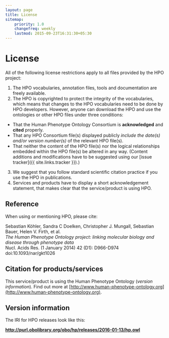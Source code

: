 ```yaml
---
layout: page
title: License
sitemap:
    priority: 1.0
    changefreq: weekly
    lastmod: 2015-09-23T16:31:30+05:30
---
```


# License

All of the following license restrictions apply to all files provided by the HPO project:

 1. The HPO vocabularies, annotation files, tools and documentation are freely available. 
 2. The HPO is copyrighted to protect the integrity of the vocabularies, which means that changes to the HPO vocabularies need to be done by HPO developers. 
    However, anyone can download the HPO and use the ontologies or other HPO files under three conditions:
  * That the Human Phenotype Ontology Consortium is **acknowledged** and **cited** properly.
  * That any HPO Consortium file(s) displayed publicly *include the date(s) and/or version number(s)* of the relevant HPO file(s).
  * That neither the content of the HPO file(s) nor the logical relationships embedded within the HPO file(s) be altered in any way. (Content additions and modifications have to be suggested using our [issue tracker]({{ site.links.tracker }}).)
 3. We suggest that you follow standard scientific citation practice if you use the HPO in publications.
 4. Services and products have to display a short acknowledgement statement, that makes clear that the service/product is using HPO.
 
 
 
## Reference

When using or mentioning HPO, please cite:

Sebastian Köhler, Sandra C Doelken, Christopher J. Mungall, Sebastian Bauer, Helen V. Firth, et al.  
*The Human Phenotype Ontology project: linking molecular biology and disease through phenotype data*  
Nucl. Acids Res. (1 January 2014) 42 (D1): D966-D974 doi:10.1093/nar/gkt1026
 
## Citation for products/services

This service/product is using the Human Phenotype Ontology (*version information*). Find out more at [http://www.human-phenotype-ontology.org](http://www.human-phenotype-ontology.org).

## Version information

The IRI for HPO releases look like this:

**http://purl.obolibrary.org/obo/hp/releases/2016-01-13/hp.owl**


